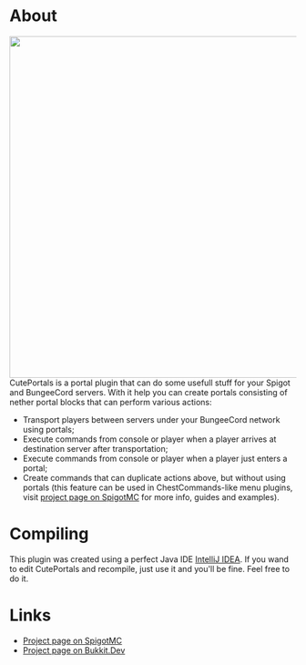 
# About
<a href="https://www.spigotmc.org/resources/cuteportals.28520/"><img src="https://www.spigotmc.org/attachments/start-your-logo-png.166408/" width="600" /></a><br>
CutePortals is a portal plugin that can do some usefull stuff for your Spigot and BungeeCord servers. With it help you can create portals consisting of nether portal blocks that can perform various actions:
- Transport players between servers under your BungeeCord network using portals;
- Execute commands from console or player when a player arrives at destination server after transportation;
- Execute commands from console or player when a player just enters a portal;
- Create commands that can duplicate actions above, but without using portals (this feature can be used in ChestCommands-like menu plugins, visit <a href="https://www.spigotmc.org/resources/cuteportals.28520/">project page on SpigotMC</a> for more info, guides and examples).

# Compiling
This plugin was created using a perfect Java IDE <a href="https://www.jetbrains.com/idea/">IntelliJ IDEA</a>. If you wand to edit CutePortals and recompile, just use it and you'll be fine. Feel free to do it.

# Links
- <a href="https://www.spigotmc.org/resources/cuteportals.28520/">Project page on SpigotMC</a>
- <a href="https://dev.bukkit.org/bukkit-plugins/cuteportals">Project page on Bukkit.Dev</a>

